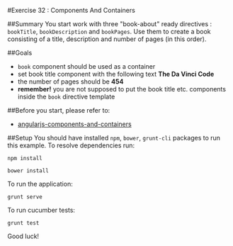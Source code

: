 #Exercise 32 : Components And Containers

##Summary
You start work with three "book-about" ready directives : `bookTitle`, `bookDescription` and `bookPages`. Use them to create a book consisting of a title, description and number of pages (in this order).

##Goals
* `book` component should be used as a container 
* set book title component with the following text **The Da Vinci Code**
* the number of pages should be **454** 
* **remember!** you are not supposed to put the book title etc. components inside the `book` directive template


##Before you start, please refer to:
* [angularjs-components-and-containers](https://egghead.io/lessons/angularjs-components-and-containers)


##Setup
 You should have installed `npm`, `bower`, `grunt-cli`  packages to run this example. To resolve dependencies run:

```
npm install
```

```
bower install
```

To run the application:

```
grunt serve
```

To run cucumber tests:

```
grunt test
```

Good luck!
